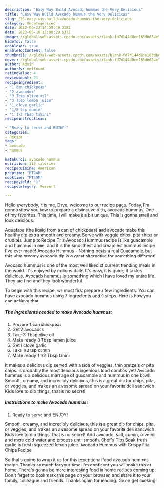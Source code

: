 ```yaml
---
description: "Easy Way Build Avocado hummus the Very Delicious"
title: "Easy Way Build Avocado hummus the Very Delicious"
slug: 325-easy-way-build-avocado-hummus-the-very-delicious
category: Uncategorized
date: 2022-06-22T14:59:49.318Z
date: 2023-06-18T13:00:29.637Z
image: //global-web-assets.cpcdn.com/assets/blank-fd7d144d8ce163db654e5a02c40b08a2775adb7897d16e4062681dc7e1b2800f.png
hideToc: false
enableToc: true
enableTocContent: false
thumbnail: //global-web-assets.cpcdn.com/assets/blank-fd7d144d8ce163db654e5a02c40b08a2775adb7897d16e4062681dc7e1b2800f.png
cover: //global-web-assets.cpcdn.com/assets/blank-fd7d144d8ce163db654e5a02c40b08a2775adb7897d16e4062681dc7e1b2800f.png
author: Admin
authorAv: notfound
ratingvalue: 4
reviewcount: 21
recipeingredient:
- "1 can chickpeas"
- "2 avocados"
- "3 Tbsp olive oil"
- "3 Tbsp lemon juice"
- "1 clove garlic"
- "1/8 tsp cumin"
- "1 1/2 Tbsp tahini"
recipeinstructions:

- "Ready to serve and ENJOY!"
categories:
- Recipe
tags:
- avocado
- hummus

katakunci: avocado hummus 
nutrition: 115 calories
recipecuisine: American
preptime: "PT24M"
cooktime: "PT49M"
recipeyield: "1"
recipecategory: Dessert

---
```



Hello everybody, it is me, Dave, welcome to our recipe page. Today, I'm gonna show you how to prepare a distinctive dish, avocado hummus. One of my favorites. This time, I will make it a bit unique. This is gonna smell and look delicious.

Aquafaba (the liquid from a can of chickpeas) and avocado make this healthy dip extra smooth and creamy. Serve with veggie chips, pita chips or crudités. Jump to Recipe This Avocado Hummus recipe is like guacamole and hummus in one, and it is the smoothest and creamiest hummus recipe I&#39;ve ever made! Avocado Hummus - Nothing beats a real Guacamole, but this ultra creamy avocado dip is a great alternative for something different!

Avocado hummus is one of the most well liked of current trending meals in the world. It's enjoyed by millions daily. It's easy, it is quick, it tastes delicious. Avocado hummus is something which I have loved my entire life. They are fine and they look wonderful.


To begin with this recipe, we must first prepare a few ingredients. You can have avocado hummus using 7 ingredients and 0 steps. Here is how you can achieve that.

<!--inarticleads1-->

##### The ingredients needed to make Avocado hummus:

1. Prepare 1 can chickpeas
1. Get 2 avocados
1. Take 3 Tbsp olive oil
1. Make ready 3 Tbsp lemon juice
1. Get 1 clove garlic
1. Take 1/8 tsp cumin
1. Make ready 1 1/2 Tbsp tahini


It makes a delicious dip served with a side of veggies, thin pretzels or pita chips. is probably the most delicious ingenious food combos yet! Avocado hummus is a delicious marriage of guacamole and hummus in one bowl! Smooth, creamy, and incredibly delicious, this is a great dip for chips, pita, or veggies, and makes an awesome spread on your favorite deli sandwich. Kids love to dip things, that is no secret! 

<!--inarticleads2-->

##### Instructions to make Avocado hummus:


1. Ready to serve and ENJOY!

Smooth, creamy, and incredibly delicious, this is a great dip for chips, pita, or veggies, and makes an awesome spread on your favorite deli sandwich. Kids love to dip things, that is no secret! Add avocado, salt, cumin, olive oil and more cold water and process until smooth. Chef&#39;s Tips Soak fresh garlic in fresh squeezed lemon juice. Avocado Hummus with Crispy Pita Chips Recipe 

So that's going to wrap it up for this exceptional food avocado hummus recipe. Thanks so much for your time. I'm confident you will make this at home. There's gonna be more interesting food in home recipes coming up. Don't forget to bookmark this page on your browser, and share it to your family, colleague and friends. Thanks again for reading. Go on get cooking!
